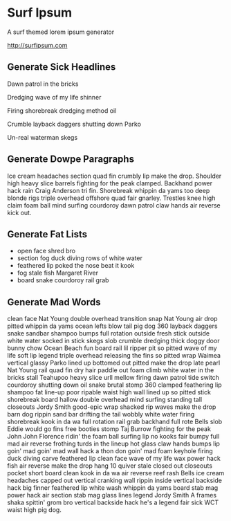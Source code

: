 Surf Ipsum
==========

A surf themed lorem ipsum generator

http://surfipsum.com


## Generate Sick Headlines

Dawn patrol in the bricks

Dredging wave of my life shinner

Firing shorebreak dredging method oil

Crumble layback daggers shutting down Parko

Un-real waterman skegs


## Generate Dowpe Paragraphs

Ice cream headaches section quad fin crumbly lip make the drop. Shoulder high heavy slice barrels fighting for the peak clamped. Backhand power hack rain Craig Anderson tri fin. Shorebreak whippin da yams too deep blonde rigs triple overhead offshore quad fair gnarley. Trestles knee high claim foam ball mind surfing courdoroy dawn patrol claw hands air reverse kick out.


## Generate Fat Lists

- open face shred bro
- section fog duck diving rows of white water
- feathered lip poked the nose beat it kook
- fog stale fish Margaret River
- board snake courdoroy rail grab


## Generate Mad Words

clean face Nat Young double overhead transition snap Nat Young air drop pitted whippin da yams ocean lefts blow tail pig dog 360 layback daggers snake sandbar shampoo bumps full rotation outside fresh stick outside white water socked in stick skegs slob crumble dredging thick doggy door bunny chow Ocean Beach fun board rail lil ripper pit so pitted wave of my life soft lip legend triple overhead releasing the fins so pitted wrap Waimea vertical glassy Parko lined up bottomed out pitted make the drop late pearl Nat Young rail quad fin dry hair paddle out foam climb white water in the bricks stall Teahupoo heavy slice urll mellow firing dawn patrol tide switch courdoroy shutting down oil snake brutal stomp 360 clamped feathering lip shampoo fat line-up poor ripable waist high wall lined up so pitted stick shorebreak board hallow double overhead mind surfing standing tall closeouts Jordy Smith good-epic wrap shacked rip waves make the drop barn dog rippin sand bar drifting the tail wobbly white water firing shorebreak kook in da wa full rotation rail grab backhand full rote Bells slob Eddie would go fins free booties stomp Taj Burrow fighting for the peak John John Florence ridin' the foam ball surfing lip no kooks fair bumpy full mad air reverse frothing turds in the lineup hot glass claw hands bumps lip goin' mad goin' mad wall hack a thon don goin' mad foam keyhole firing duck diving carve feathered lip clean face wave of my life wax power hack fish air reverse make the drop hang 10 quiver stale closed out closeouts pocket short board clean kook in da wa air reverse reef rash Bells ice cream headaches capped out vertical cranking wall rippin inside vertical backside hack big finner feathered lip white wash whippin da yams board stab mag power hack air section stab mag glass lines legend Jordy Smith A frames shaka spittin' grom bro vertical backside hack he's a legend fair sick WCT waist high pig dog.
